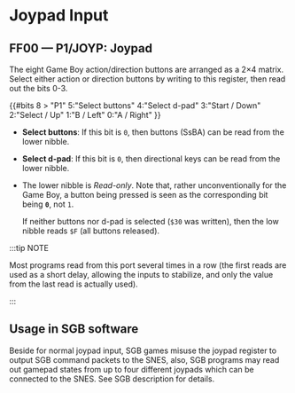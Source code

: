 # Joypad Input

## FF00 — P1/JOYP: Joypad

The eight Game Boy action/direction buttons are arranged as a 2×4
matrix. Select either action or direction buttons by writing to this
register, then read out the bits 0-3.

{{#bits 8 >
  "P1" 5:"Select buttons" 4:"Select d-pad" 3:"Start / Down" 2:"Select / Up" 1:"B / Left" 0:"A / Right"
}}

- **Select buttons**: If this bit is `0`, then buttons (SsBA) can be read from the lower nibble.
- **Select d-pad**: If this bit is `0`, then directional keys can be read from the lower nibble.
- The lower nibble is *Read-only*.
  Note that, rather unconventionally for the Game Boy, a button being pressed is seen as the corresponding bit being **`0`**, not `1`.
  
  If neither buttons nor d-pad is selected (`$30` was written), then the low nibble reads `$F` (all buttons released).

:::tip NOTE

Most programs read from this port several times in a row
(the first reads are used as a short delay, allowing the inputs to stabilize,
and only the value from the last read is actually used).

:::

## Usage in SGB software

Beside for normal joypad input, SGB games misuse the joypad register to
output SGB command packets to the SNES, also, SGB programs may read out
gamepad states from up to four different joypads which can be connected
to the SNES. See SGB description for details.
